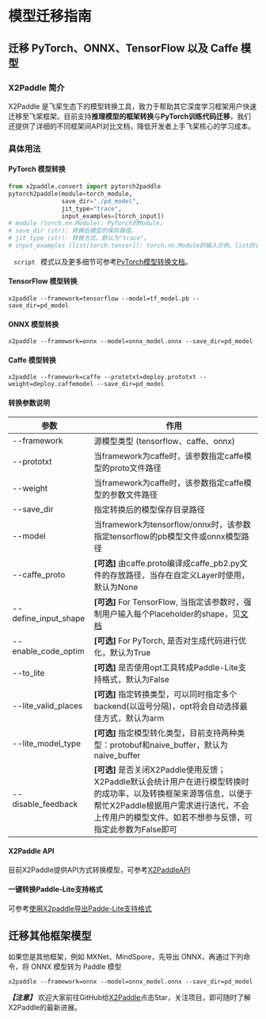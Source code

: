 # 模型迁移指南

## 迁移 PyTorch、ONNX、TensorFlow 以及 Caffe 模型

### X2Paddle 简介

X2Paddle 是飞桨生态下的模型转换工具，致力于帮助其它深度学习框架用户快速迁移至飞桨框架。目前支持**推理模型的框架转换**与**PyTorch训练代码迁移**，我们还提供了详细的不同框架间API对比文档，降低开发者上手飞桨核心的学习成本。

### 具体用法

#### PyTorch 模型转换

```python
from x2paddle.convert import pytorch2paddle
pytorch2paddle(module=torch_module,
               save_dir="./pd_model",
               jit_type="trace",
               input_examples=[torch_input])
# module (torch.nn.Module): PyTorch的Module。
# save_dir (str): 转换后模型的保存路径。
# jit_type (str): 转换方式。默认为"trace"。
# input_examples (list[torch.tensor]): torch.nn.Module的输入示例，list的长度必须与输入的长度一致。默认为None。
```

` ` ` script ` ` `模式以及更多细节可参考[PyTorch模型转换文档](https://github.com/PaddlePaddle/X2Paddle/blob/develop/docs/inference_model_convertor/pytorch2paddle.md)。

#### TensorFlow 模型转换

```shell
x2paddle --framework=tensorflow --model=tf_model.pb --save_dir=pd_model
```

#### ONNX 模型转换

```shell
x2paddle --framework=onnx --model=onnx_model.onnx --save_dir=pd_model
```

#### Caffe 模型转换

```shell
x2paddle --framework=caffe --prototxt=deploy.prototxt --weight=deploy.caffemodel --save_dir=pd_model
```

#### 转换参数说明

| 参数                 | 作用                                                         |
| -------------------- | ------------------------------------------------------------ |
| --framework          | 源模型类型 (tensorflow、caffe、onnx)                         |
| --prototxt           | 当framework为caffe时，该参数指定caffe模型的proto文件路径     |
| --weight             | 当framework为caffe时，该参数指定caffe模型的参数文件路径      |
| --save_dir           | 指定转换后的模型保存目录路径                                 |
| --model              | 当framework为tensorflow/onnx时，该参数指定tensorflow的pb模型文件或onnx模型路径 |
| --caffe_proto        | **[可选]** 由caffe.proto编译成caffe_pb2.py文件的存放路径，当存在自定义Layer时使用，默认为None |
| --define_input_shape | **[可选]** For TensorFlow, 当指定该参数时，强制用户输入每个Placeholder的shape，见[文档](https://github.com/PaddlePaddle/X2Paddle/blob/develop/docs/inference_model_convertor/FAQ.md) |
| --enable_code_optim  | **[可选]** For PyTorch, 是否对生成代码进行优化，默认为True |
| --to_lite            | **[可选]** 是否使用opt工具转成Paddle-Lite支持格式，默认为False |
| --lite_valid_places  | **[可选]** 指定转换类型，可以同时指定多个backend(以逗号分隔)，opt将会自动选择最佳方式，默认为arm |
| --lite_model_type    | **[可选]** 指定模型转化类型，目前支持两种类型：protobuf和naive_buffer，默认为naive_buffer |
| --disable_feedback   | **[可选]** 是否关闭X2Paddle使用反馈；X2Paddle默认会统计用户在进行模型转换时的成功率，以及转换框架来源等信息，以便于帮忙X2Paddle根据用户需求进行迭代，不会上传用户的模型文件。如若不想参与反馈，可指定此参数为False即可 |

#### X2Paddle API

目前X2Paddle提供API方式转换模型，可参考[X2PaddleAPI](https://github.com/PaddlePaddle/X2Paddle/blob/develop/docs/inference_model_convertor/x2paddle_api.md)

#### 一键转换Paddle-Lite支持格式

可参考[使用X2paddle导出Padde-Lite支持格式](https://github.com/PaddlePaddle/X2Paddle/blob/develop/docs/inference_model_convertor/convert2lite_api.md)

## 迁移其他框架模型

如果您是其他框架，例如 MXNet、MindSpore，先导出 ONNX，再通过下列命令，将 ONNX 模型转为 Paddle 模型

```shell
x2paddle --framework=onnx --model=onnx_model.onnx --save_dir=pd_model
```

***【注意】*** 欢迎大家前往GitHub给[X2Paddle](https://github.com/PaddlePaddle/X2Paddle)点击Star，关注项目，即可随时了解X2Paddle的最新进展。
